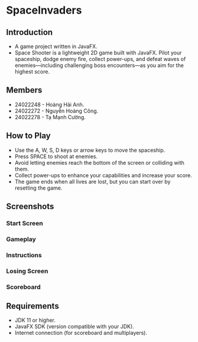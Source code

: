 # SpaceInvaders


## Introduction
- A game project written in JavaFX.
- Space Shooter is a lightweight 2D game built with JavaFX. Pilot your spaceship, dodge enemy fire, collect power-ups, and defeat waves of enemies—including challenging boss encounters—as you aim for the highest score.

## Members
- 24022248 - Hoàng Hải Anh.
- 24022272 - Nguyễn Hoàng Công.
- 24022278 - Tạ Mạnh Cường.

## How to Play
- Use the A, W, S, D keys or arrow keys to move the spaceship.
- Press SPACE to shoot at enemies.
- Avoid letting enemies reach the bottom of the screen or colliding with them.
- Collect power-ups to enhance your capabilities and increase your score.
- The game ends when all lives are lost, but you can start over by resetting the game.

## Screenshots
### Start Screen

### Gameplay

### Instructions

### Losing Screen

### Scoreboard


## Requirements
- JDK 11 or higher.
- JavaFX SDK (version compatible with your JDK).
- Internet connection (for scoreboard and multiplayers).


